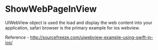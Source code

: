 # ShowWebPageInView

UIWebView object is used the load and display the web content into your application, safari browser is the primary example for  ios webview.

Reference - http://sourcefreeze.com/uiwebview-example-using-swift-in-ios/
